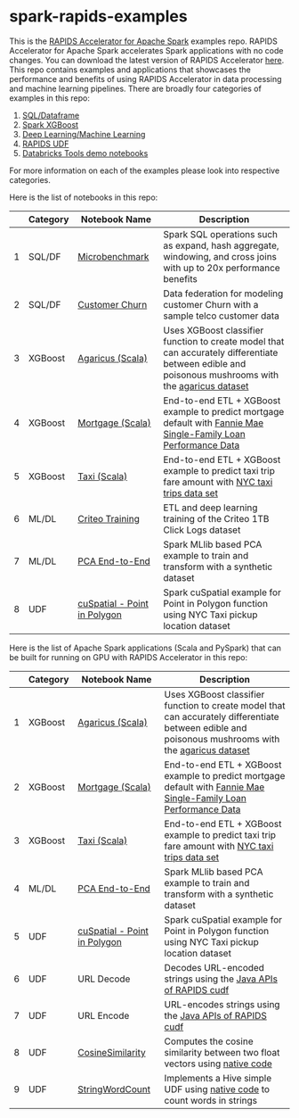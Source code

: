 # spark-rapids-examples

This is the [RAPIDS Accelerator for Apache Spark](https://nvidia.github.io/spark-rapids/) examples repo.
RAPIDS Accelerator for Apache Spark accelerates Spark applications with no code changes.
You can download the latest version of RAPIDS Accelerator [here](https://nvidia.github.io/spark-rapids/docs/download.html).
This repo contains examples and applications that showcases the performance and benefits of using 
RAPIDS Accelerator in data processing and machine learning pipelines. 
There are broadly four categories of examples in this repo: 
1. [SQL/Dataframe](./examples/SQL+DF-Examples) 
2. [Spark XGBoost](./examples/XGBoost-Examples) 
3. [Deep Learning/Machine Learning](./examples/ML+DL-Examples) 
4. [RAPIDS UDF](./examples/UDF-Examples)
5. [Databricks Tools demo notebooks](./tools/databricks)

For more information on each of the examples please look into respective categories.

Here is the list of notebooks in this repo:

|   | Category  | Notebook Name | Description
| ------------- | ------------- | ------------- | -------------
| 1 | SQL/DF | [Microbenchmark](https://github.com/NVIDIA/spark-rapids-examples/blob/main/examples/SQL%2BDF-Examples/micro-benchmarks/notebooks/micro-benchmarks-gpu.ipynb) | Spark SQL operations such as expand, hash aggregate, windowing, and cross joins with up to 20x performance benefits
| 2 | SQL/DF | [Customer Churn](https://github.com/NVIDIA/spark-rapids-examples/blob/main/examples/SQL%2BDF-Examples/customer-churn/notebooks/python/augment.ipynb) | Data federation for modeling customer Churn with a sample telco customer data
| 3 | XGBoost | [Agaricus (Scala)](https://github.com/NVIDIA/spark-rapids-examples/blob/main/examples/XGBoost-Examples/agaricus/notebooks/scala/agaricus-gpu.ipynb) | Uses XGBoost classifier function to create model that can accurately differentiate between edible and poisonous mushrooms with the [agaricus dataset](https://archive.ics.uci.edu/ml/datasets/mushroom)
| 4 | XGBoost | [Mortgage (Scala)](https://github.com/NVIDIA/spark-rapids-examples/tree/main/examples/XGBoost-Examples/mortgage/notebooks/scala) | End-to-end ETL + XGBoost example to predict mortgage default with [Fannie Mae Single-Family Loan Performance Data](https://capitalmarkets.fanniemae.com/credit-risk-transfer/single-family-credit-risk-transfer/fannie-mae-single-family-loan-performance-data)
| 5 | XGBoost | [Taxi (Scala)](https://github.com/NVIDIA/spark-rapids-examples/tree/main/examples/XGBoost-Examples/taxi/notebooks/scala) | End-to-end ETL + XGBoost example to predict taxi trip fare amount with [NYC taxi trips data set](https://www1.nyc.gov/site/tlc/about/tlc-trip-record-data.page)
| 6 | ML/DL | [Criteo Training](https://github.com/NVIDIA/spark-rapids-examples/blob/main/examples/ML%2BDL-Examples/Spark-DL/criteo_train/notebooks/Criteo-Training.ipynb) | ETL and deep learning training of the Criteo 1TB Click Logs dataset
| 7 | ML/DL | [PCA End-to-End](https://github.com/NVIDIA/spark-rapids-examples/blob/main/examples/ML%2BDL-Examples/Spark-cuML/pca/notebooks/Spark_PCA_End_to_End.ipynb) | Spark MLlib based PCA example to train and transform with a synthetic dataset
| 8 | UDF | [cuSpatial - Point in Polygon](https://github.com/NVIDIA/spark-rapids-examples/tree/main/examples/UDF-Examples/Spark-cuSpatial/notebooks) | Spark cuSpatial example for Point in Polygon function using NYC Taxi pickup location dataset

Here is the list of Apache Spark applications (Scala and PySpark) that 
can be built for running on GPU with RAPIDS Accelerator in this repo:

|   | Category  | Notebook Name | Description
| ------------- | ------------- | ------------- | -------------
| 1 | XGBoost | [Agaricus (Scala)](https://github.com/NVIDIA/spark-rapids-examples/blob/main/examples/XGBoost-Examples/agaricus/notebooks/scala/agaricus-gpu.ipynb) | Uses XGBoost classifier function to create model that can accurately differentiate between edible and poisonous mushrooms with the [agaricus dataset](https://archive.ics.uci.edu/ml/datasets/mushroom)
| 2 | XGBoost | [Mortgage (Scala)](https://github.com/NVIDIA/spark-rapids-examples/tree/main/examples/XGBoost-Examples/mortgage/notebooks/scala) | End-to-end ETL + XGBoost example to predict mortgage default with [Fannie Mae Single-Family Loan Performance Data](https://capitalmarkets.fanniemae.com/credit-risk-transfer/single-family-credit-risk-transfer/fannie-mae-single-family-loan-performance-data)
| 3 | XGBoost | [Taxi (Scala)](https://github.com/NVIDIA/spark-rapids-examples/tree/main/examples/XGBoost-Examples/taxi/notebooks/scala) | End-to-end ETL + XGBoost example to predict taxi trip fare amount with [NYC taxi trips data set](https://www1.nyc.gov/site/tlc/about/tlc-trip-record-data.page)
| 4 | ML/DL | [PCA End-to-End](https://github.com/NVIDIA/spark-rapids-examples/blob/main/examples/ML%2BDL-Examples/Spark-cuML/pca/notebooks/Spark_PCA_End_to_End.ipynb) | Spark MLlib based PCA example to train and transform with a synthetic dataset
| 5 | UDF | [cuSpatial - Point in Polygon](https://github.com/NVIDIA/spark-rapids-examples/tree/main/examples/UDF-Examples/Spark-cuSpatial/notebooks) | Spark cuSpatial example for Point in Polygon function using NYC Taxi pickup location dataset
| 6 | UDF | URL Decode | Decodes URL-encoded strings using the [Java APIs of RAPIDS cudf](https://docs.rapids.ai/api/cudf-java/legacy/)
| 7 | UDF | URL Encode | URL-encodes strings using the [Java APIs of RAPIDS cudf](https://docs.rapids.ai/api/cudf-java/legacy/)
| 8 | UDF | [CosineSimilarity](./examples/UDF-Examples/RAPIDS-accelerated-UDFs/src/main/java/com/nvidia/spark/rapids/udf/java/CosineSimilarity.java) | Computes the cosine similarity between two float vectors using [native code](./examples/UDF-Examples/RAPIDS-accelerated-UDFs/src/main/cpp/src)
| 9 | UDF | [StringWordCount](./examples/UDF-Examples/RAPIDS-accelerated-UDFs/src/main/java/com/nvidia/spark/rapids/udf/hive/StringWordCount.java)  | Implements a Hive simple UDF using [native code](./examples/UDF-Examples/RAPIDS-accelerated-UDFs/src/main/cpp/src) to count words in strings
